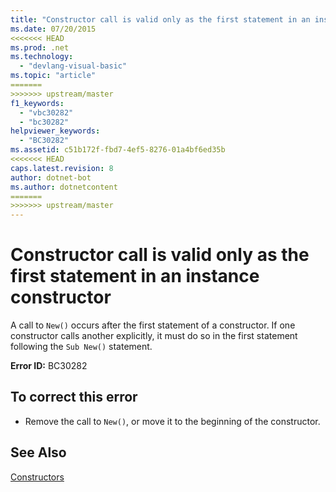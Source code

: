 ```yaml
---
title: "Constructor call is valid only as the first statement in an instance constructor"
ms.date: 07/20/2015
<<<<<<< HEAD
ms.prod: .net
ms.technology: 
  - "devlang-visual-basic"
ms.topic: "article"
=======
>>>>>>> upstream/master
f1_keywords: 
  - "vbc30282"
  - "bc30282"
helpviewer_keywords: 
  - "BC30282"
ms.assetid: c51b172f-fbd7-4ef5-8276-01a4bf6ed35b
<<<<<<< HEAD
caps.latest.revision: 8
author: dotnet-bot
ms.author: dotnetcontent
=======
>>>>>>> upstream/master
---
```

# Constructor call is valid only as the first statement in an instance constructor
A call to `New()` occurs after the first statement of a constructor. If one constructor calls another explicitly, it must do so in the first statement following the `Sub New()` statement.  
  
 **Error ID:** BC30282  
  
## To correct this error  
  
-   Remove the call to `New()`, or move it to the beginning of the constructor.  
  
## See Also  
 [Constructors](~/docs/visual-basic/programming-guide/concepts/object-oriented-programming.md#constructors)
